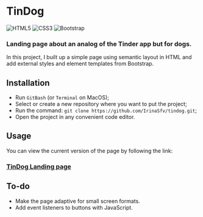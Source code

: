 # TinDog
<div id="stackBadges">
   <img src="https://img.shields.io/badge/-HTML5-red?style=for-the-badge&logo=HTML5&logoColor=white" alt="HTML5"/>
   <img src="https://img.shields.io/badge/-CSS3-blue?style=for-the-badge&logo=CSS3&logoColor=white" alt="CSS3"/>
   <img src="https://img.shields.io/badge/-Bootstrap-purple?style=for-the-badge&logo=Bootstrap&logoColor=white" alt="Bootstrap"/>
</div>

### Landing page about an analog of the Tinder app but for dogs.

In this project, I built up a simple page using semantic layout in HTML and add external styles and element templates from Bootstrap.

## Installation
* Run `GitBash` (or `Terminal` on MacOS);
* Select or create a new repository where you want to put the project;
* Run the command: `git clone https://github.com/IrinaSfv/tindog.git`;
* Open the project in any convenient code editor.

## Usage
You can view the current version of the page by following the link:
### [TinDog Landing page](https://irinasfv.github.io/tindog/)

## To-do
* Make the page adaptive for small screen formats.
* Add event listeners to buttons with JavaScript.